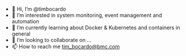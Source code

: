 - 👋 Hi, I’m @timbocardo
- 👀 I’m interested in system monitoring, event management and automation
- 🌱 I’m currently learning about Docker & Kubernetes and containers in general
- 💞️ I’m looking to collaborate on ...
- 📫 How to reach me tim_bocardo@bmc.com

<!---
timbocardo/timbocardo is a ✨ special ✨ repository because its `README.md` (this file) appears on your GitHub profile.
You can click the Preview link to take a look at your changes.
--->

